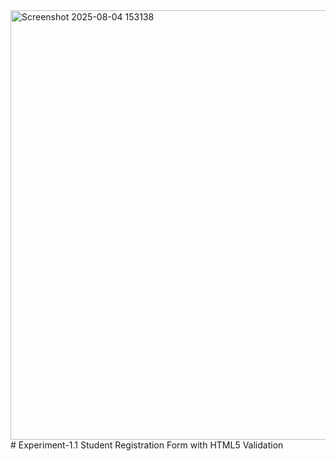 <img width="783" height="687" alt="Screenshot 2025-08-04 153138" src="https://github.com/user-attachments/assets/86842e48-34d0-4e4d-bd37-5af8012bdc9e" />
# Experiment-1.1
Student Registration Form with HTML5 Validation
